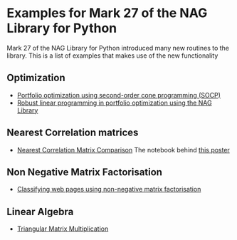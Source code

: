 # Examples for Mark 27 of the NAG Library for Python

Mark 27 of the NAG Library for Python introduced many new routines to the library.
This is a list of examples that makes use of the new functionality

## Optimization

* [Portfolio optimization using second-order cone programming (SOCP)](https://github.com/numericalalgorithmsgroup/NAGPythonExamples/blob/master/local_optimization/SOCP/portfolio_optimization_using_socp.ipynb)
* [Robust linear programming in portfolio optimization using the NAG Library](https://github.com/numericalalgorithmsgroup/NAGPythonExamples/blob/master/local_optimization/SOCP/robust_lp.ipynb)

## Nearest Correlation matrices

* [Nearest Correlation Matrix Comparison](https://github.com/numericalalgorithmsgroup/NAGPythonExamples/blob/master/nearest_correlation_matrices/ncm_poster.ipynb)  The notebook behind [this poster](https://www.nag.com/market/posters/nearest-correlation-algos-nag-library.pdf)

## Non Negative Matrix Factorisation

* [Classifying web pages using non-negative matrix factorisation](https://github.com/numericalalgorithmsgroup/NAGPythonExamples/tree/master/dimension_reduction)

## Linear Algebra

* [Triangular Matrix Multiplication](https://github.com/numericalalgorithmsgroup/NAGPythonExamples/blob/master/linear_algebra/triangular_matrix_multiply.ipynb)
